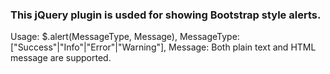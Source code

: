 <h3>
    This jQuery plugin is usded for showing Bootstrap style alerts.
</h3>
<p>
    Usage: $.alert(MessageType, Message),
    MessageType: ["Success"|"Info"|"Error"|"Warning"],
    Message: Both plain text and HTML message are supported.
</p>

